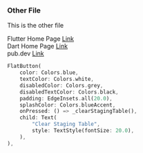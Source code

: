 ### Other File

This is the other file

Flutter Home Page [Link](https://flutter.dev/)   
Dart Home Page [Link](https://dart.dev/)   
pub.dev [Link](https://pub.dev/)   

```dart
FlatButton(
    color: Colors.blue,
    textColor: Colors.white,
    disabledColor: Colors.grey,
    disabledTextColor: Colors.black,
    padding: EdgeInsets.all(20.0),
    splashColor: Colors.blueAccent,
    onPressed: () => _clearStagingTable(),
    child: Text(
        "Clear Staging Table",
        style: TextStyle(fontSize: 20.0),
    ),
),
```       
